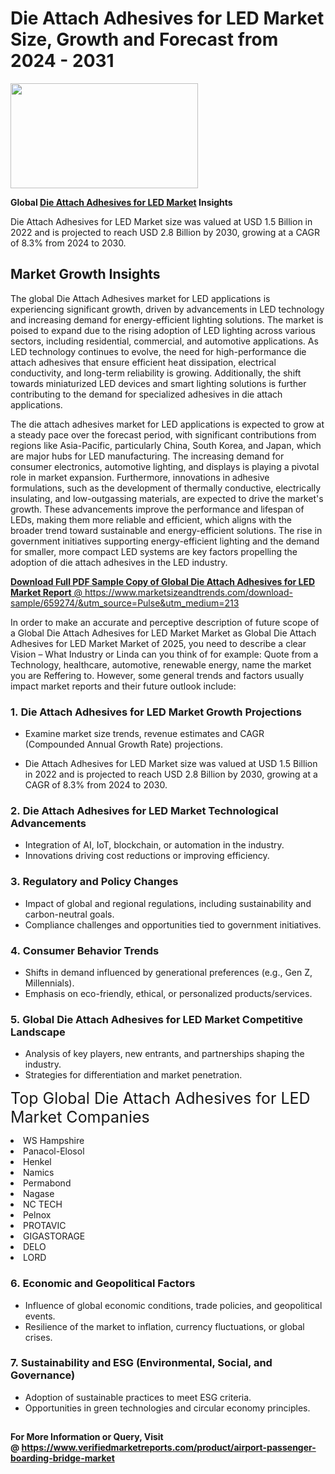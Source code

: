 <H1>Die Attach Adhesives for LED Market Size, Growth and Forecast from 2024 - 2031</H1><img class="aligncenter size-medium wp-image-584254" src="https://thirdeyenews.in/wp-content/uploads/2024/09/Global-Market-Research-300x168.jpeg" alt="" width="300" height="168" /><p><strong>Global&nbsp;<a href="https://www.marketsizeandtrends.com/download-sample/659274/&amp;utm_source=Pulse&amp;utm_medium=213">Die Attach Adhesives for LED Market</a> Insights</strong></p><p>Die Attach Adhesives for LED Market size was valued at USD 1.5 Billion in 2022 and is projected to reach USD 2.8 Billion by 2030, growing at a CAGR of 8.3% from 2024 to 2030.</p><p><h2>Market Growth Insights</h2> <p>The global Die Attach Adhesives market for LED applications is experiencing significant growth, driven by advancements in LED technology and increasing demand for energy-efficient lighting solutions. The market is poised to expand due to the rising adoption of LED lighting across various sectors, including residential, commercial, and automotive applications. As LED technology continues to evolve, the need for high-performance die attach adhesives that ensure efficient heat dissipation, electrical conductivity, and long-term reliability is growing. Additionally, the shift towards miniaturized LED devices and smart lighting solutions is further contributing to the demand for specialized adhesives in die attach applications.</p> <p><a href="#"></a></p> <p>The die attach adhesives market for LED applications is expected to grow at a steady pace over the forecast period, with significant contributions from regions like Asia-Pacific, particularly China, South Korea, and Japan, which are major hubs for LED manufacturing. The increasing demand for consumer electronics, automotive lighting, and displays is playing a pivotal role in market expansion. Furthermore, innovations in adhesive formulations, such as the development of thermally conductive, electrically insulating, and low-outgassing materials, are expected to drive the market's growth. These advancements improve the performance and lifespan of LEDs, making them more reliable and efficient, which aligns with the broader trend toward sustainable and energy-efficient solutions. The rise in government initiatives supporting energy-efficient lighting and the demand for smaller, more compact LED systems are key factors propelling the adoption of die attach adhesives in the LED industry.</p> <p><a href="#"></p><p><span class=""><strong>Download Full PDF Sample Copy of Global Die Attach Adhesives for LED Market Report</strong> @ <a href="https://www.marketsizeandtrends.com/download-sample/659274/&amp;utm_source=Pulse&amp;utm_medium=213" target="_blank">https://www.marketsizeandtrends.com/download-sample/659274/&amp;utm_source=Pulse&amp;utm_medium=213</a></span></p><p>In order to make an accurate and perceptive description of future scope of a Global&nbsp;Die Attach Adhesives for LED Market Market as Global&nbsp;Die Attach Adhesives for LED Market Market of 2025, you need to describe a clear Vision &ndash; What Industry or Linda can you think of for example: Quote from a Technology, healthcare, automotive, renewable energy, name the market you are Reffering to. However, some general trends and factors usually impact market reports and their future outlook include:</p><h3>1.&nbsp;<strong>Die Attach Adhesives for LED Market Growth Projections</strong></h3><ul><li>Examine market size trends, revenue estimates and CAGR (Compounded Annual Growth Rate) projections.</li><li><p>Die Attach Adhesives for LED Market size was valued at USD 1.5 Billion in 2022 and is projected to reach USD 2.8 Billion by 2030, growing at a CAGR of 8.3% from 2024 to 2030.</p></li></ul><h3>2.&nbsp;<strong>Die Attach Adhesives for LED Market Technological Advancements</strong></h3><ul><li>Integration of AI, IoT, blockchain, or automation in the industry.</li><li>Innovations driving cost reductions or improving efficiency.</li></ul><h3>3.&nbsp;<strong>Regulatory and Policy Changes</strong></h3><ul><li>Impact of global and regional regulations, including sustainability and carbon-neutral goals.</li><li>Compliance challenges and opportunities tied to government initiatives.</li></ul><h3>4.&nbsp;<strong>Consumer Behavior Trends</strong></h3><ul><li>Shifts in demand influenced by generational preferences (e.g., Gen Z, Millennials).</li><li>Emphasis on eco-friendly, ethical, or personalized products/services.</li></ul><h3>5.&nbsp;<strong>Global Die Attach Adhesives for LED Market Competitive Landscape</strong></h3><ul><li>Analysis of key players, new entrants, and partnerships shaping the industry.</li><li>Strategies for differentiation and market penetration.</li></ul><p data-pm-slice="1 1 []"><span style="color: inherit; font-family: inherit; font-size: 25px;">Top Global Die Attach Adhesives for LED Market Companies</span></p><div class="" data-test-id=""><p><li>WS Hampshire</li><li> Panacol-Elosol</li><li> Henkel</li><li> Namics</li><li> Permabond</li><li> Nagase</li><li> NC TECH</li><li> Pelnox</li><li> PROTAVIC</li><li> GIGASTORAGE</li><li> DELO</li><li> LORD</li></p></div><h3>6.&nbsp;<strong>Economic and Geopolitical Factors</strong></h3><ul><li>Influence of global economic conditions, trade policies, and geopolitical events.</li><li>Resilience of the market to inflation, currency fluctuations, or global crises.</li></ul><h3>7.&nbsp;<strong>Sustainability and ESG (Environmental, Social, and Governance)</strong></h3><ul><li>Adoption of sustainable practices to meet ESG criteria.</li><li>Opportunities in green technologies and circular economy principles.</li></ul><h2><strong style="font-size: 14px;">For More Information or Query, Visit @&nbsp;</strong><a style="background-color: #ffffff; font-size: 14px;" href="https://www.marketsizeandtrends.com/report/die-attach-adhesives-for-led-market/" target="_blank">https://www.verifiedmarketreports.com/product/airport-passenger-boarding-bridge-market</a></h2>
